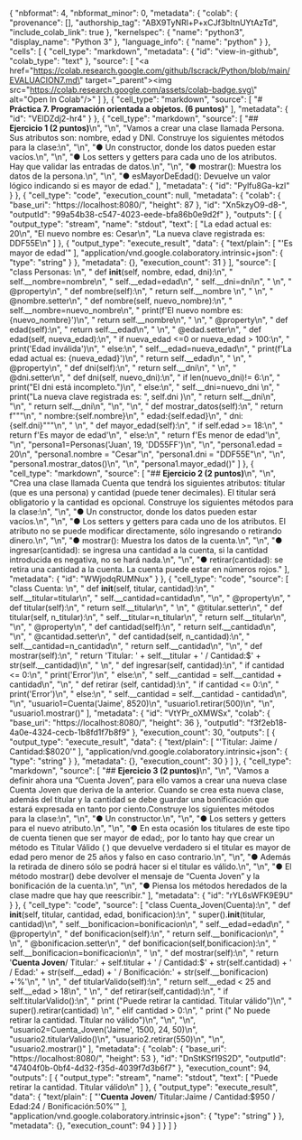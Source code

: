 {
  "nbformat": 4,
  "nbformat_minor": 0,
  "metadata": {
    "colab": {
      "provenance": [],
      "authorship_tag": "ABX9TyNRl+P+xCJf3bItnUYtAzTd",
      "include_colab_link": true
    },
    "kernelspec": {
      "name": "python3",
      "display_name": "Python 3"
    },
    "language_info": {
      "name": "python"
    }
  },
  "cells": [
    {
      "cell_type": "markdown",
      "metadata": {
        "id": "view-in-github",
        "colab_type": "text"
      },
      "source": [
        "<a href=\"https://colab.research.google.com/github/Iscrack/Python/blob/main/EVALUACION7.md\" target=\"_parent\"><img src=\"https://colab.research.google.com/assets/colab-badge.svg\" alt=\"Open In Colab\"/></a>"
      ]
    },
    {
      "cell_type": "markdown",
      "source": [
        "# **Práctica 7. Programación orientada a objetos. (6 puntos)**"
      ],
      "metadata": {
        "id": "VElDZdj2-hr4"
      }
    },
    {
      "cell_type": "markdown",
      "source": [
        "## **Ejercicio 1 (2 puntos)**\n",
        "\n",
        "Vamos a crear una clase llamada Persona. Sus atributos son: nombre, edad y DNI. Construye los siguientes métodos para la clase:\n",
        "\n",
        "● Un constructor, donde los datos pueden estar vacíos.\n",
        "\n",
        "● Los setters y getters para cada uno de los atributos. Hay que validar las entradas de datos.\n",
        "\n",
        "● mostrar(): Muestra los datos de la persona.\n",
        "\n",
        "● esMayorDeEdad(): Devuelve un valor lógico indicando si es mayor de edad."
      ],
      "metadata": {
        "id": "Pylfu8Ga-kzl"
      }
    },
    {
      "cell_type": "code",
      "execution_count": null,
      "metadata": {
        "colab": {
          "base_uri": "https://localhost:8080/",
          "height": 87
        },
        "id": "Xn5kzyO9-d8-",
        "outputId": "99a54b38-c547-4023-eede-bfa86b0e9d2f"
      },
      "outputs": [
        {
          "output_type": "stream",
          "name": "stdout",
          "text": [
            "La edad actual es: 20\n",
            "El nuevo nombre es: Cesar\n",
            "La nueva clave registrada es:  DDF55E\n"
          ]
        },
        {
          "output_type": "execute_result",
          "data": {
            "text/plain": [
              "'Es mayor de edad'"
            ],
            "application/vnd.google.colaboratory.intrinsic+json": {
              "type": "string"
            }
          },
          "metadata": {},
          "execution_count": 31
        }
      ],
      "source": [
        "class Personas: \n",
        "  def __init__(self, nombre, edad, dni):\n",
        "    self.__nombre=nombre\n",
        "    self.__edad=edad\n",
        "    self.__dni=dni\n",
        "    \n",
        "  @property\n",
        "  def nombre(self):\n",
        "    return self.__nombre  \n",
        " \n",
        "  @nombre.setter\n",
        "  def nombre(self, nuevo_nombre):\n",
        "    self.__nombre=nuevo_nombre\n",
        "    print(f'El nuevo nombre es: {nuevo_nombre}')\n",
        "    return self.__nombre\n",
        "  \n",
        "  @property\n",
        "  def edad(self):\n",
        "    return self.__edad\n",
        "  \n",
        "  @edad.setter\n",
        "  def edad(self, nueva_edad):\n",
        "    if nueva_edad <=0 or nueva_edad > 100:\n",
        "      print('Edad inválida')\n",
        "    else:\n",
        "      self.__edad=nueva_edad\n",
        "      print(f'La edad actual es: {nueva_edad}')\n",
        "    return self.__edad\n",
        "    \n",
        "  @property\n",
        "  def dni(self):\n",
        "    return self.__dni\n",
        " \n",
        "  @dni.setter\n",
        "  def dni(self, nuevo_dni):\n",
        "    if len(nuevo_dni)!= 6:\n",
        "      print(\"El dni está incompleto.\")\n",
        "    else:\n",
        "      self.__dni=nuevo_dni \n",
        "      print(\"La nueva clave registrada es: \", self.dni )\n",
        "    return self.__dni\n",
        "\n",
        "    return self.__dni\n",
        "\n",
        "\n",
        "  def mostrar_datos(self):\n",
        "    return f\"\"\"\n",
        "    nombre:{self.nombre}\n",
        "    edad:{self.edad}\n",
        "    dni:{self.dni}\"\"\"\n",
        " \n",
        "  def mayor_edad(self):\n",
        "    if self.edad >= 18:\n",
        "      return f'Es mayor de edad'\n",
        "    else:\n",
        "      return f'Es menor de edad'\n",
        "\n",
        "persona1=Personas('Juan', 19, 'DD55FF')\n",
        "\n",
        "persona1.edad = 20\n",
        "persona1.nombre = \"Cesar\"\n",
        "persona1.dni = \"DDF55E\"\n",
        "\n",
        "persona1.mostrar_datos()\n",
        "\n",
        "persona1.mayor_edad()"
      ]
    },
    {
      "cell_type": "markdown",
      "source": [
        "## **Ejercicio 2 (2 puntos)**\n",
        "\n",
        "Crea una clase llamada Cuenta que tendrá los siguientes atributos: titular (que es una persona) y cantidad (puede tener decimales). El titular será obligatorio y la cantidad es opcional. Construye los siguientes métodos para la clase:\n",
        "\n",
        "● Un constructor, donde los datos pueden estar vacíos.\n",
        "\n",
        "● Los setters y getters para cada uno de los atributos. El atributo no se puede modificar directamente, sólo ingresando o retirando dinero.\n",
        "\n",
        "● mostrar(): Muestra los datos de la cuenta.\n",
        "\n",
        "● ingresar(cantidad): se ingresa una cantidad a la cuenta, si la cantidad introducida es negativa, no se hará nada.\n",
        "\n",
        "● retirar(cantidad): se retira una cantidad a la cuenta. La cuenta puede estar en números rojos."
      ],
      "metadata": {
        "id": "WWjodqRUMNux"
      }
    },
    {
      "cell_type": "code",
      "source": [
        "class Cuenta: \n",
        "  def __init__(self, titular, cantidad):\n",
        "    self.__titular=titular\n",
        "    self.__cantidad=cantidad\n",
        "\n",
        "  @property\n",
        "  def titular(self):\n",
        "    return self.__titular\n",
        "  \n",
        "  @titular.setter\n",
        "  def titular(self, n_titular):\n",
        "    self.__titular=n_titular\n",
        "    return self.__titular\n",
        "\n",
        "  @property\n",
        "  def cantidad(self):\n",
        "    return self.__cantidad\n",
        "\n",
        "  @cantidad.setter\n",
        "  def cantidad(self, n_cantidad):\n",
        "    self.__cantidad=n_cantidad\n",
        "    return self.__cantidad\n",
        "\n",
        "  def mostrar(self):\n",
        "    return 'Titular: ' + self.__titular + ' / Cantidad:$' + str(self.__cantidad)\n",
        "  \n",
        "  def ingresar(self, cantidad):\n",
        "    if cantidad <= 0:\n",
        "      print('Error')\n",
        "    else:\n",
        "      self.__cantidad = self.__cantidad + cantidad\n",
        "\n",
        "  def retirar (self, cantidad):\n",
        "    if cantidad <= 0:\n",
        "      print('Error')\n",
        "    else:\n",
        "      self.__cantidad = self.__cantidad - cantidad\n",
        "\n",
        "usuario1=Cuenta('Jaime', 8520)\n",
        "usuario1.retirar(500)\n",
        "\n",
        "usuario1.mostrar()"
      ],
      "metadata": {
        "id": "VtYPr_oXMWSx",
        "colab": {
          "base_uri": "https://localhost:8080/",
          "height": 36
        },
        "outputId": "f3f2eb18-4a0e-4324-cecb-1b8fd1f7b8f9"
      },
      "execution_count": 30,
      "outputs": [
        {
          "output_type": "execute_result",
          "data": {
            "text/plain": [
              "'Titular: Jaime / Cantidad:$8020'"
            ],
            "application/vnd.google.colaboratory.intrinsic+json": {
              "type": "string"
            }
          },
          "metadata": {},
          "execution_count": 30
        }
      ]
    },
    {
      "cell_type": "markdown",
      "source": [
        "## **Ejercicio 3 (2 puntos)**\n",
        "\n",
        "Vamos a definir ahora una “Cuenta Joven”, para ello vamos a crear una nueva clase Cuenta Joven que deriva de la anterior. Cuando se crea esta nueva clase, además del titular y la cantidad se debe guardar una bonificación que estará expresada en tanto por ciento.Construye los siguientes métodos para la clase:\n",
        "\n",
        "● Un constructor.\n",
        "\n",
        "● Los setters y getters para el nuevo atributo.\n",
        "\n",
        "● En esta ocasión los titulares de este tipo de cuenta tienen que ser mayor de edad;, por lo tanto hay que crear un método es Titular Válido ( ) que devuelve verdadero si el titular es mayor de edad pero menor de 25 años y falso en caso contrario.\n",
        "\n",
        "● Además la retirada de dinero sólo se podrá hacer si el titular es válido.\n",
        "\n",
        "● El método mostrar() debe devolver el mensaje de “Cuenta Joven” y la bonificación de la cuenta.\n",
        "\n",
        "● Piensa los métodos heredados de la clase madre que hay que reescribir."
      ],
      "metadata": {
        "id": "rYL6sWFK9E9U"
      }
    },
    {
      "cell_type": "code",
      "source": [
        "class Cuenta_Joven(Cuenta):\n",
        "  def __init__(self, titular, cantidad, edad, bonificacion):\n",
        "    super().__init__(titular, cantidad)\n",
        "    self.__bonificacion=bonificacion\n",
        "    self.__edad=edad\n",
        "  @property\n",
        "  def bonificacion(self):\n",
        "    return self.__bonificacion\n",
        "  \n",
        "  @bonificacion.setter\n",
        "  def bonificacion(self,bonificacion):\n",
        "    self.__bonificacion=bonificacion\n",
        "  \n",
        "  def mostrar(self):\n",
        "    return '**Cuenta Joven**/ Titular:' + self.titular + ' / Cantidad:$' + str(self.cantidad) + ' / Edad:' + str(self.__edad) + ' / Bonificación:' + str(self.__bonificacion) +'%'\n",
        "  \n",
        "  def titularValido(self):\n",
        "    return self.__edad < 25 and self.__edad > 18\n",
        "  \n",
        "  def retirar(self,cantidad):\n",
        "    if self.titularValido():\n",
        "      print (\"Puede retirar la cantidad. Titular válido\")\n",
        "      super().retirar(cantidad) \n",
        "    elif cantidad > 0:\n",
        "      print (\" No puede retirar la cantidad. Titular no válido\")\n",
        "\n",
        "\n",
        "usuario2=Cuenta_Joven('Jaime', 1500, 24, 50)\n",
        "usuario2.titularValido()\n",
        "usuario2.retirar(550)\n",
        "\n",
        "usuario2.mostrar()"
      ],
      "metadata": {
        "colab": {
          "base_uri": "https://localhost:8080/",
          "height": 53
        },
        "id": "DnStKSf19S2D",
        "outputId": "47404f0b-0bf4-4d32-f35d-4039f7d3b6f7"
      },
      "execution_count": 94,
      "outputs": [
        {
          "output_type": "stream",
          "name": "stdout",
          "text": [
            "Puede retirar la cantidad. Titular válido\n"
          ]
        },
        {
          "output_type": "execute_result",
          "data": {
            "text/plain": [
              "'**Cuenta Joven**/ Titular:Jaime / Cantidad:$950 / Edad:24 / Bonificación:50%'"
            ],
            "application/vnd.google.colaboratory.intrinsic+json": {
              "type": "string"
            }
          },
          "metadata": {},
          "execution_count": 94
        }
      ]
    }
  ]
}